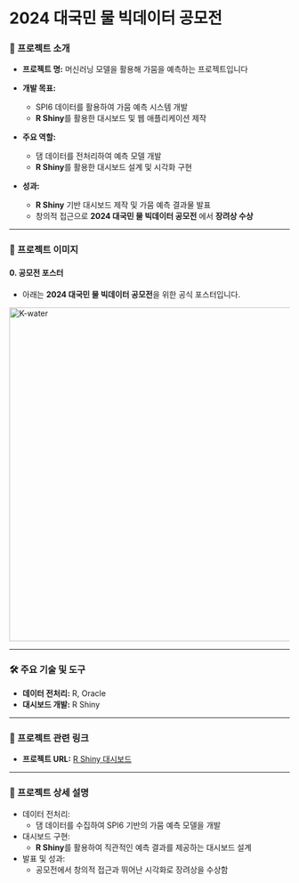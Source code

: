 # 2024 대국민 물 빅데이터 공모전

### 🌟 프로젝트 소개
- **프로젝트 명:** 머신러닝 모델을 활용해 가뭄을 예측하는 프로젝트입니다
- **개발 목표:**  
  - SPI6 데이터를 활용하여 가뭄 예측 시스템 개발  
  - **R Shiny**를 활용한 대시보드 및 웹 애플리케이션 제작

- **주요 역할:**  
  - 댐 데이터를 전처리하여 예측 모델 개발  
  - **R Shiny**를 활용한 대시보드 설계 및 시각화 구현  

- **성과:**  
  - **R Shiny** 기반 대시보드 제작 및 가뭄 예측 결과물 발표  
  - 창의적 접근으로 **2024 대국민 물 빅데이터 공모전** 에서 **장려상 수상**  

---

### 🌟 프로젝트 이미지

#### 0. 공모전 포스터
- 아래는 **2024 대국민 물 빅데이터 공모전**을 위한 공식 포스터입니다.

<img src="./image.png" alt="K-water" width="600">

---

### 🛠 주요 기술 및 도구
- **데이터 전처리:** R, Oracle  
- **대시보드 개발:** R Shiny  

---

### 🔗 프로젝트 관련 링크
- **프로젝트 URL:** [R Shiny 대시보드](https://example-dashboard-link.com)

---

### 📄 프로젝트 상세 설명
- 데이터 전처리:
  - 댐 데이터를 수집하여 SPI6 기반의 가뭄 예측 모델을 개발
- 대시보드 구현:
  - **R Shiny**를 활용하여 직관적인 예측 결과를 제공하는 대시보드 설계
- 발표 및 성과:
  - 공모전에서 창의적 접근과 뛰어난 시각화로 장려상을 수상함
